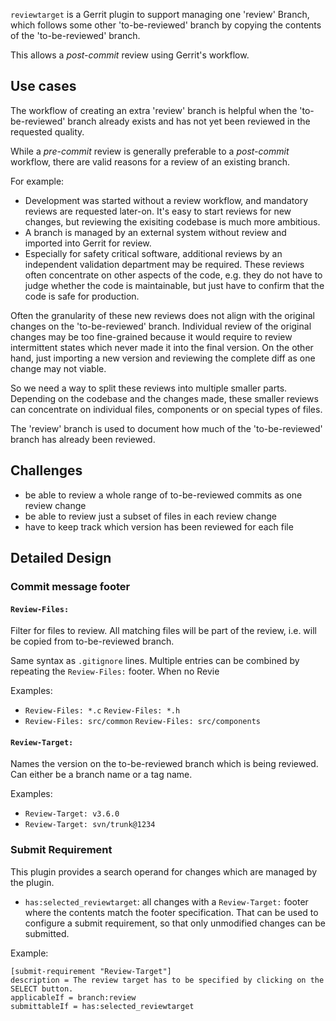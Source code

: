 
`reviewtarget` is a Gerrit plugin to support managing one 'review' Branch,
which follows some other 'to-be-reviewed' branch by copying the contents of the
'to-be-reviewed' branch.

This allows a _post-commit_ review using Gerrit's workflow.


Use cases
---------

The workflow of creating an extra 'review' branch is helpful when the
'to-be-reviewed' branch already exists and has not yet been reviewed in the
requested quality.

While a _pre-commit_ review is generally preferable to a _post-commit_ workflow,
there are valid reasons for a review of an existing branch.

For example:

* Development was started without a review workflow,
  and mandatory reviews are requested later-on.
  It's easy to start reviews for new changes,
  but reviewing the exisiting codebase is much more ambitious.
* A branch is managed by an external system without review
  and imported into Gerrit for review.
* Especially for safety critical software, additional reviews by an
  independent validation department may be required.
  These reviews often concentrate on other aspects of the code,
  e.g. they do not have to judge whether the code is maintainable,
  but just have to confirm that the code is safe for production.

Often the granularity of these new reviews does not align with the
original changes on the 'to-be-reviewed' branch.
Individual review of the original changes may be too fine-grained because it
would require to review intermittent states which never made it into the final
version.
On the other hand, just importing a new version and reviewing the complete diff
as one change may not viable.

So we need a way to split these reviews into multiple smaller parts.
Depending on the codebase and the changes made, these smaller reviews can
concentrate on individual files, components or on special types of files.

The 'review' branch is used to document how much of the 'to-be-reviewed' branch
has already been reviewed.


Challenges
----------

* be able to review a whole range of to-be-reviewed commits as one review change
* be able to review just a subset of files in each review change
* have to keep track which version has been reviewed for each file


Detailed Design
---------------

### Commit message footer

#### `Review-Files:`

Filter for files to review.
All matching files will be part of the review, i.e. will be copied from to-be-reviewed branch.

Same syntax as `.gitignore` lines.
Multiple entries can be combined by repeating the `Review-Files:` footer.
When no Revie

Examples:

* `Review-Files: *.c`
  `Review-Files: *.h`
* `Review-Files: src/common`
  `Review-Files: src/components`

#### `Review-Target:`

Names the version on the to-be-reviewed branch which is being reviewed.
Can either be a branch name or a tag name.

Examples:

* `Review-Target: v3.6.0`
* `Review-Target: svn/trunk@1234`


### Submit Requirement

This plugin provides a search operand for changes which are managed by the plugin.

* `has:selected_reviewtarget`: all changes with a `Review-Target:` footer where the contents match the footer specification.
That can be used to configure a submit requirement, so that only unmodified changes can be submitted.

Example:

```
[submit-requirement "Review-Target"]
description = The review target has to be specified by clicking on the SELECT button.
applicableIf = branch:review
submittableIf = has:selected_reviewtarget
```
